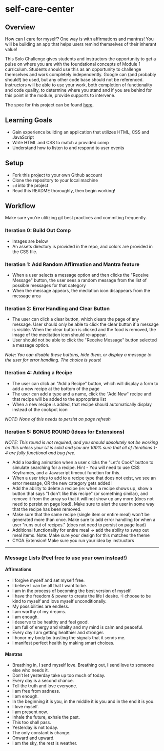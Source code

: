 # self-care-center
## Overview
How can I care for myself? One way is with affirmations and mantras! You will be building an app that helps users remind themselves of their inherant value!

This Solo Challenge gives students and instructors the opportunity to get a pulse on where you are with the foundational concepts of Module 1 curriculum. Students should use this as an opportunity to challenge themselves and work completely independently. Google can (and probably should!) be used, but any other code base should not be referenced. Instructors will be able to use your work, both completion of functionality and code quality, to determine where you stand and if you are behind for this point in the module, provide supports to intervene.

The spec for this project can be found [here](). 

## Learning Goals

- Gain experience building an application that utilizes HTML, CSS and JavaScript
- Write HTML and CSS to match a provided comp
- Understand how to listen to and respond to user events

## Setup

- Fork this project to your own Github account
- Clone the repository to your local machine
- `cd` into the project
- Read this README thoroughly, then begin working!

## Workflow
Make sure you're utilizing git best practices and commiting frequently. 

### Iteration 0: Build Out Comp
- Images are below
- An assets directory is provided in the repo, and colors are provided in the CSS file.

### Iteration 1: Add Random Affirmation and Mantra feature

- When a user selects a message option  and then clicks the "Receive Message" button, the user sees a random message from the list of possible messages for that category
- When the message appears, the mediation icon disappears from the message area

### Iteration 2: Error Handling and Clear Button

- The user can click a clear button, which clears the page of any message. User should only be able to click the clear button if a message is visible. When the clear button is clicked and the food is removed, the image of the meditation icon should re-appear.
- User should not be able to click the "Receive Message" button selected a message option.

_Note: You can disable these buttons, hide them, or display a message to the user for error handling. The choice is yours!_

### Iteration 4: Adding a Recipe

- The user can click an "Add a Recipe" button, which will display a form to add a new recipe at the bottom of the page
- The user can add a type and a name, click the "Add New" recipe and that recipe will be added to the appropriate list
- When a new recipe is added, that recipe should automatically display instead of the cookpot icon

_NOTE: None of this needs to persist on page refresh_

### Iteration 5: BONUS ROUND (Ideas for Extensions)

_NOTE: This round is not required, and you should absolutely not be working on this unless your UI is solid and you are 100% sure that all of Iterations 1-4 are fully functional and bug free._

- Add a loading animation when a user clicks the "Let's Cook" button to simulate searching for a recipe. Hint - You will need to use CSS Keyframes, and a Javascript timeout function for this.
- When a user tries to add to a recipe type that does not exist, we see an error message, OR the new category gets added!
- Add the ability to delete a recipe (ie: when a recipe shows up, show a button that says "I don't like this recipe" (or something similar), and remove it from the array so that it will not show up any more (does not need to persist on page load). Make sure to alert the user in some way that the recipe has been removed. 
- Make sure that the same recipe (single item or entire meal) won't be generated more than once. Make sure to add error handling for when a user "runs out of recipes." (does not need to persist on page load)
- Additional functionality for entire meal -> add the ability to swap out meal items. Note: Make sure your design for this matches the theme
- CYOA Extension! Make sure you run your idea by instructors
<hr/>

### Message Lists (Feel free to use your own instead!)

#### Affirmations

- I forgive myself and set myself free.
- I believe I can be all that I want to be.
- I am in the process of becoming the best version of myself.
- I have the freedom & power to create the life I desire.
-I choose to be kind to myself and love myself unconditionally.
- My possibilities are endless.
- I am worthy of my dreams.
- I am enough. 
- I deserve to be healthy and feel good.
- I am full of energy and vitality and my mind is calm and peaceful.
- Every day I am getting healthier and stronger.
- I honor my body by trusting the signals that it sends me.
- I manifest perfect health by making smart choices.

#### Mantras
- Breathing in, I send myself love. Breathing out, I send love to someone else who needs it.
- Don’t let yesterday take up too much of today.
- Every day is a second chance.
- Tell the truth and love everyone. 
- I am free from sadness.
- I am enough.
- In the beginning it is you, in the middle it is you and in the end it is you.
- I love myself.
- I am present now.
- Inhale the future, exhale the past.
- This too shall pass.
- Yesterday is not today.
- The only constant is change.
- Onward and upward.
- I am the sky, the rest is weather.